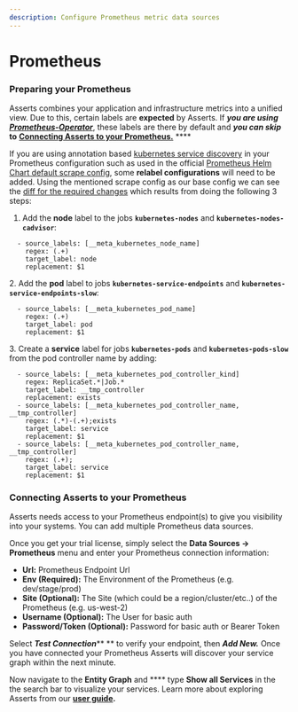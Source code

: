 ```yaml
---
description: Configure Prometheus metric data sources
---
```


# Prometheus

### Preparing your Prometheus

Asserts combines your application and infrastructure metrics into a unified view. Due to this, certain labels are **expected** by Asserts. If _**you are using**_ [_**Prometheus-Operator**_](https://github.com/prometheus-community/helm-charts/tree/main/charts/kube-prometheus-stack), these labels are there by default and _**you can skip**_ **to** [**Connecting Asserts to your Prometheus.**](prometheus.md#connecting-asserts-to-your-prometheus) ****&#x20;

If you are using annotation based [kubernetes service discovery](https://prometheus.io/docs/prometheus/latest/configuration/configuration/#kubernetes\_sd\_config) in your Prometheus configuration such as used in the official [Prometheus Helm Chart default scrape config](https://github.com/prometheus-community/helm-charts/blob/main/charts/prometheus/values.yaml#L771), some **relabel configurations** will need to be added. Using the mentioned scrape config as our base config we can see the [diff for the required changes](https://github.com/asserts/prometheus-helm-charts/pull/1/files) which results from doing the following 3 steps:

1. Add the **node** label to the jobs **`kubernetes-nodes`** and **`kubernetes-nodes-cadvisor`**:

```
  - source_labels: [__meta_kubernetes_node_name]
    regex: (.+)
    target_label: node
    replacement: $1
```

2\. Add the **pod** label to jobs **`kubernetes-service-endpoints`** and **`kubernetes-service-endpoints-slow`**:

```
  - source_labels: [__meta_kubernetes_pod_name]
    regex: (.+)
    target_label: pod
    replacement: $1
```

3\. Create a **service** label for jobs **`kubernetes-pods`** and **`kubernetes-pods-slow`** from the pod controller name by adding:

```
  - source_labels: [__meta_kubernetes_pod_controller_kind]
    regex: ReplicaSet.*|Job.*
    target_label: __tmp_controller
    replacement: exists
  - source_labels: [__meta_kubernetes_pod_controller_name, __tmp_controller]
    regex: (.*)-(.+);exists
    target_label: service
    replacement: $1
  - source_labels: [__meta_kubernetes_pod_controller_name, __tmp_controller]
    regex: (.+);
    target_label: service
    replacement: $1
```

### Connecting Asserts to your Prometheus

Asserts needs access to your Prometheus endpoint(s) to give you visibility into your systems. You can add multiple Prometheus data sources.

Once you get your trial license, simply select the **Data Sources -> Prometheus** menu and enter your Prometheus connection information:

* **Url:** Prometheus Endpoint Url
* **Env (Required):** The Environment of the Prometheus (e.g. dev/stage/prod)
* **Site (Optional):** The Site (which could be a region/cluster/etc..) of the Prometheus (e.g. us-west-2)
* **Username (Optional):** The User for basic auth
* **Password/Token (Optional):**  Password for basic auth or Bearer Token

Select _**Test Connection**_** ** to verify your endpoint, then _**Add New.**_ Once you have connected your Prometheus Asserts will discover your service graph within the next minute.

Now navigate to the **Entity Graph** and **** type **Show all Services** in the the search bar to visualize your services. Learn more about exploring Asserts from our [**user guide**](broken-reference)**.**

<figure><img src="../../.gitbook/assets/Asserts Configure Prometheus.gif" alt=""><figcaption></figcaption></figure>
